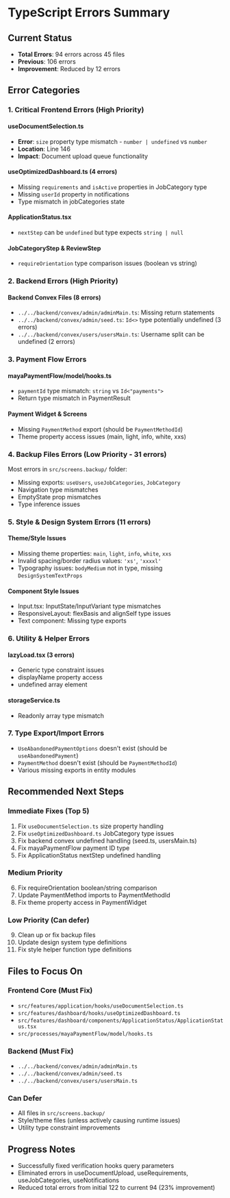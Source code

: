 # TypeScript Errors Summary

## Current Status
- **Total Errors**: 94 errors across 45 files
- **Previous**: 106 errors
- **Improvement**: Reduced by 12 errors

## Error Categories

### 1. Critical Frontend Errors (High Priority)

#### useDocumentSelection.ts
- **Error**: `size` property type mismatch - `number | undefined` vs `number`
- **Location**: Line 146
- **Impact**: Document upload queue functionality

#### useOptimizedDashboard.ts (4 errors)
- Missing `requirements` and `isActive` properties in JobCategory type
- Missing `userId` property in notifications
- Type mismatch in jobCategories state

#### ApplicationStatus.tsx
- `nextStep` can be `undefined` but type expects `string | null`

#### JobCategoryStep & ReviewStep
- `requireOrientation` type comparison issues (boolean vs string)

### 2. Backend Errors (High Priority)

#### Backend Convex Files (8 errors)
- `../../backend/convex/admin/adminMain.ts`: Missing return statements
- `../../backend/convex/admin/seed.ts`: `Id<>` type potentially undefined (3 errors)
- `../../backend/convex/users/usersMain.ts`: Username split can be undefined (2 errors)

### 3. Payment Flow Errors

#### mayaPaymentFlow/model/hooks.ts
- `paymentId` type mismatch: `string` vs `Id<"payments">`
- Return type mismatch in PaymentResult

#### Payment Widget & Screens
- Missing `PaymentMethod` export (should be `PaymentMethodId`)
- Theme property access issues (main, light, info, white, xxs)

### 4. Backup Files Errors (Low Priority - 31 errors)
Most errors in `src/screens.backup/` folder:
- Missing exports: `useUsers`, `useJobCategories`, `JobCategory`
- Navigation type mismatches
- EmptyState prop mismatches
- Type inference issues

### 5. Style & Design System Errors (11 errors)

#### Theme/Style Issues
- Missing theme properties: `main`, `light`, `info`, `white`, `xxs`
- Invalid spacing/border radius values: `'xs'`, `'xxxxl'`
- Typography issues: `bodyMedium` not in type, missing `DesignSystemTextProps`

#### Component Style Issues
- Input.tsx: InputState/InputVariant type mismatches
- ResponsiveLayout: flexBasis and alignSelf type issues
- Text component: Missing type exports

### 6. Utility & Helper Errors

#### lazyLoad.tsx (3 errors)
- Generic type constraint issues
- displayName property access
- undefined array element

#### storageService.ts
- Readonly array type mismatch

### 7. Type Export/Import Errors
- `UseAbandonedPaymentOptions` doesn't exist (should be `useAbandonedPayment`)
- `PaymentMethod` doesn't exist (should be `PaymentMethodId`)
- Various missing exports in entity modules

## Recommended Next Steps

### Immediate Fixes (Top 5)
1. Fix `useDocumentSelection.ts` size property handling
2. Fix `useOptimizedDashboard.ts` JobCategory type issues
3. Fix backend convex undefined handling (seed.ts, usersMain.ts)
4. Fix mayaPaymentFlow payment ID type
5. Fix ApplicationStatus nextStep undefined handling

### Medium Priority
6. Fix requireOrientation boolean/string comparison
7. Update PaymentMethod imports to PaymentMethodId
8. Fix theme property access in PaymentWidget

### Low Priority (Can defer)
9. Clean up or fix backup files
10. Update design system type definitions
11. Fix style helper function type definitions

## Files to Focus On

### Frontend Core (Must Fix)
- `src/features/application/hooks/useDocumentSelection.ts`
- `src/features/dashboard/hooks/useOptimizedDashboard.ts`
- `src/features/dashboard/components/ApplicationStatus/ApplicationStatus.tsx`
- `src/processes/mayaPaymentFlow/model/hooks.ts`

### Backend (Must Fix)
- `../../backend/convex/admin/adminMain.ts`
- `../../backend/convex/admin/seed.ts`
- `../../backend/convex/users/usersMain.ts`

### Can Defer
- All files in `src/screens.backup/`
- Style/theme files (unless actively causing runtime issues)
- Utility type constraint improvements

## Progress Notes
- Successfully fixed verification hooks query parameters
- Eliminated errors in useDocumentUpload, useRequirements, useJobCategories, useNotifications
- Reduced total errors from initial 122 to current 94 (23% improvement)
